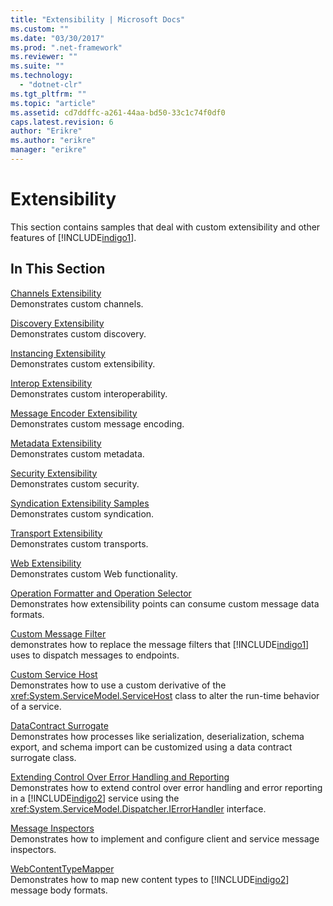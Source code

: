 ```yaml
---
title: "Extensibility | Microsoft Docs"
ms.custom: ""
ms.date: "03/30/2017"
ms.prod: ".net-framework"
ms.reviewer: ""
ms.suite: ""
ms.technology: 
  - "dotnet-clr"
ms.tgt_pltfrm: ""
ms.topic: "article"
ms.assetid: cd7ddffc-a261-44aa-bd50-33c1c74f0df0
caps.latest.revision: 6
author: "Erikre"
ms.author: "erikre"
manager: "erikre"
---
```

# Extensibility
This section contains samples that deal with custom extensibility and other features of [!INCLUDE[indigo1](../../../../includes/indigo1-md.md)].  
  
## In This Section  
 [Channels Extensibility](../../../../docs/framework/wcf/samples/channels-extensibility.md)  
 Demonstrates custom channels.  
  
 [Discovery Extensibility](../../../../docs/framework/wcf/samples/discovery-extensibility.md)  
 Demonstrates custom discovery.  
  
 [Instancing Extensibility](../../../../docs/framework/wcf/samples/instancing-extensibility.md)  
 Demonstrates custom extensibility.  
  
 [Interop Extensibility](../../../../docs/framework/wcf/samples/interop-extensibility.md)  
 Demonstrates custom interoperability.  
  
 [Message Encoder Extensibility](../../../../docs/framework/wcf/samples/message-encoder-extensibility.md)  
 Demonstrates custom message encoding.  
  
 [Metadata Extensibility](../../../../docs/framework/wcf/samples/metadata-extensibility.md)  
 Demonstrates custom metadata.  
  
 [Security Extensibility](../../../../docs/framework/wcf/samples/security-extensibility.md)  
 Demonstrates custom security.  
  
 [Syndication Extensibility Samples](../../../../docs/framework/wcf/samples/syndication-extensibility-samples.md)  
 Demonstrates custom syndication.  
  
 [Transport Extensibility](../../../../docs/framework/wcf/samples/transport-extensibility.md)  
 Demonstrates custom transports.  
  
 [Web Extensibility](../../../../docs/framework/wcf/samples/web-extensibility.md)  
 Demonstrates custom Web functionality.  
  
 [Operation Formatter and Operation Selector](../../../../docs/framework/wcf/samples/operation-formatter-and-operation-selector.md)  
 Demonstrates how extensibility points can consume custom message data formats.  
  
 [Custom Message Filter](../../../../docs/framework/wcf/samples/custom-message-filter.md)  
 demonstrates how to replace the message filters that [!INCLUDE[indigo1](../../../../includes/indigo1-md.md)] uses to dispatch messages to endpoints.  
  
 [Custom Service Host](../../../../docs/framework/wcf/samples/custom-service-host.md)  
 Demonstrates how to use a custom derivative of the <xref:System.ServiceModel.ServiceHost> class to alter the run-time behavior of a service.  
  
 [DataContract Surrogate](../../../../docs/framework/wcf/samples/datacontract-surrogate.md)  
 Demonstrates how processes like serialization, deserialization, schema export, and schema import can be customized using a data contract surrogate class.  
  
 [Extending Control Over Error Handling and Reporting](../../../../docs/framework/wcf/samples/extending-control-over-error-handling-and-reporting.md)  
 Demonstrates how to extend control over error handling and error reporting in a [!INCLUDE[indigo2](../../../../includes/indigo2-md.md)] service using the <xref:System.ServiceModel.Dispatcher.IErrorHandler> interface.  
  
 [Message Inspectors](../../../../docs/framework/wcf/samples/message-inspectors.md)  
 Demonstrates how to implement and configure client and service message inspectors.  
  
 [WebContentTypeMapper](../../../../docs/framework/wcf/samples/webcontenttypemapper-sample.md)  
 Demonstrates how to map new content types to [!INCLUDE[indigo2](../../../../includes/indigo2-md.md)] message body formats.